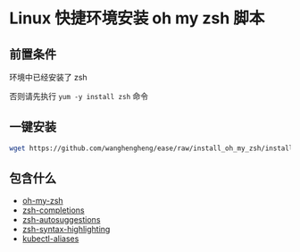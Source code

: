 # Linux 快捷环境安装 oh my zsh 脚本

## 前置条件

环境中已经安装了 zsh

否则请先执行 `yum -y install zsh` 命令

## 一键安装

```bash
wget https://github.com/wanghengheng/ease/raw/install_oh_my_zsh/install_oh_my_zsh.sh -O - | sh
```

## 包含什么

- [oh-my-zsh](https://github.com/robbyrussell/oh-my-zsh)
- [zsh-completions](https://github.com/zsh-users/zsh-completions)
- [zsh-autosuggestions](https://github.com/zsh-users/zsh-autosuggestions)
- [zsh-syntax-highlighting](https://github.com/zsh-users/zsh-syntax-highlighting)
- [kubectl-aliases](https://github.com/ahmetb/kubectl-aliases)
